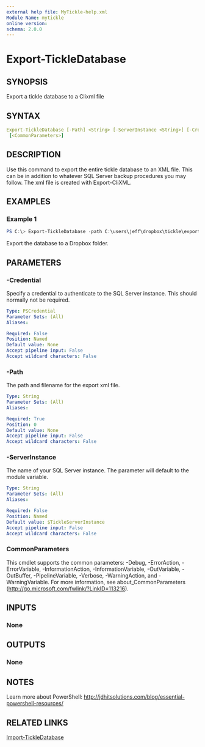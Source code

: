 ```yaml
---
external help file: MyTickle-help.xml
Module Name: mytickle
online version:
schema: 2.0.0
---
```


# Export-TickleDatabase

## SYNOPSIS

Export a tickle database to a Clixml file

## SYNTAX

```yaml
Export-TickleDatabase [-Path] <String> [-ServerInstance <String>] [-Credential <PSCredential>]
 [<CommonParameters>]
```

## DESCRIPTION

Use this command to export the entire tickle database to an XML file. This can be in addition to whatever SQL Server backup procedures you may follow. The xml file is created with Export-CliXML.

## EXAMPLES

### Example 1

```powershell
PS C:\> Export-TickleDatabase -path C:\users\jeff\dropbox\tickle\export.xml
```

Export the database to a Dropbox folder.

## PARAMETERS

### -Credential

Specify a credential to authenticate to the SQL Server instance. This should normally not be required.

```yaml
Type: PSCredential
Parameter Sets: (All)
Aliases:

Required: False
Position: Named
Default value: None
Accept pipeline input: False
Accept wildcard characters: False
```

### -Path

The path and filename for the export xml file.

```yaml
Type: String
Parameter Sets: (All)
Aliases:

Required: True
Position: 0
Default value: None
Accept pipeline input: False
Accept wildcard characters: False
```

### -ServerInstance

The name of your SQL Server instance. The parameter will default to the module variable.

```yaml
Type: String
Parameter Sets: (All)
Aliases:

Required: False
Position: Named
Default value: $TickleServerInstance
Accept pipeline input: False
Accept wildcard characters: False
```

### CommonParameters

This cmdlet supports the common parameters: -Debug, -ErrorAction, -ErrorVariable, -InformationAction, -InformationVariable, -OutVariable, -OutBuffer, -PipelineVariable, -Verbose, -WarningAction, and -WarningVariable. For more information, see about_CommonParameters (http://go.microsoft.com/fwlink/?LinkID=113216).

## INPUTS

### None

## OUTPUTS

### None

## NOTES

Learn more about PowerShell: http://jdhitsolutions.com/blog/essential-powershell-resources/

## RELATED LINKS

[Import-TickleDatabase]()
